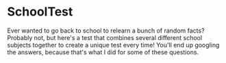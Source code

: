 # SchoolTest
Ever wanted to go back to school to relearn a bunch of random facts? Probably not, but here's a test that combines several different school subjects together to create a unique test every time! You'll end up googling the answers, because that's what I did for some of these questions.
